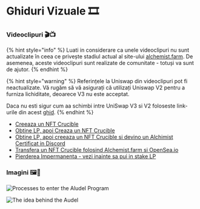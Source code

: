 # Ghiduri Vizuale 🎞

### **Videoclipuri 🎬📺**

{% hint style="info" %}
Luati in considerare ca unele videoclipuri nu sunt actualizate în ceea ce privește stadiul actual al site-ului [alchemist.farm](https://alchemist.farm). De asemenea, aceste videoclipuri sunt realizate de comunitate - totuși va sunt de ajutor.
{% endhint %}

{% hint style="warning" %}
Referințele la Uniswap din videoclipuri pot fi neactualizate. Vă rugăm să vă asigurați că utilizați Uniswap V2 pentru a furniza lichiditate, deoarece V3 nu este acceptat.

Daca nu esti sigur cum aa schimbi intre UniSwap V3 si V2 foloseste link-urile din acest [ghid](../../acquiring-and-subscribing.md).
{% endhint %}

* [Creeaza un NFT Crucible](https://www.youtube.com/watch?v=Rl9Rf-3Sp-8)
* [Obtine LP, apoi Creaza un NFT Crucible](https://www.youtube.com/watch?v=Ga1qcQ6x3as)
* [Obtine LP, apoi creeaza un NFT Crucible si devino un Alchimist Certificat in Discord](https://www.youtube.com/watch?v=k7MO1QpqCds)
* [Transfera un NFT Crucible folosind Alchemist.farm si OpenSea.io](https://www.youtube.com/watch?v=i2MCYimelBM)
* [Pierderea Impermanenta - vezi inainte sa pui in stake LP](https://www.youtube.com/watch?v=8XJ1MSTEuU0)

### **Imagini 🖼🎨**

![Processes to enter the Aludel Program](https://i.imgur.com/7sK0Jr2.png)

![The idea behind the Audel](https://i.imgur.com/sutIhed.png)




